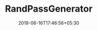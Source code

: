 ---
title: "RandPassGenerator"
date: 2019-06-16T17:46:56+05:30
type: "organisations"
org_name: "NSA Cybersecurity"
repo_desc: "A command-line utility  for generating random passwords, passphrases, and raw keys. #nsacyber"
repo_link: https://github.com/nsacyber/RandPassGenerator
---